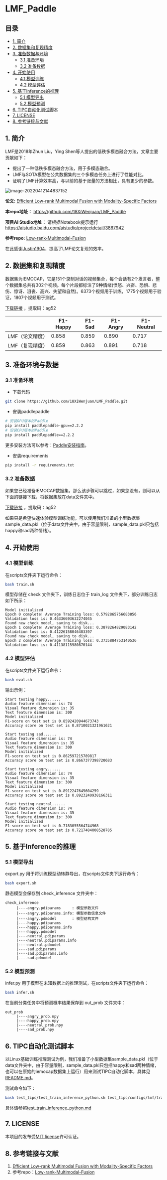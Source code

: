 # LMF_Paddle

## 目录


- [1. 简介](#1)
- [2. 数据集和复现精度](#2)
- [3. 准备数据与环境](#3)
    - [3.1 准备环境](#3.1)
    - [3.2 准备数据](#3.2)
- [4. 开始使用](#4)
    - [4.1 模型训练](#4.1)
    - [4.2 模型评估](#4.2)
- [5. 基于Inference的推理](#5)
    - [5.1 模型导出](#5.1)
    - [5.2 模型预测](#5.2)
- [6. TIPC自动化测试脚本](#6)
- [7. LICENSE](#7)
- [8. 参考链接与文献](#8)

<a id="1"></a>
## 1. 简介

LMF是2018年Zhun Liu，Ying Shen等人提出的低秩多模态融合方法，文章主要贡献如下：

- 提出了一种低秩多模态融合方法，用于多模态融合。
- LMF与SOTA模型在公共数据集的三个多模态任务上进行了性能对比。
- 证明了LMF计算效率高，与以前的基于张量的方法相比，具有更少的参数。

![image-20220412144837152](lmf.png)

**论文:** [Efficient Low-rank Multimodal Fusion with Modality-Specific Factors](https://arxiv.org/abs/1806.00064)

**本repo地址：** https://github.com/18XiWenjuan/LMF_Paddle

**项目AI Studio地址：** 请根据Notebook提示运行 https://aistudio.baidu.com/aistudio/projectdetail/3867942

**参考repo:** [Low-rank-Multimodal-Fusion](https://github.com/Justin1904/Low-rank-Multimodal-Fusion)


在此感谢[Justin1904](https://github.com/Justin1904)，提高了LMF论文复现的效率。

<a id="2"></a>
## 2. 数据集和复现精度

数据集为IEMOCAP，它是151个录制对话的视频集合，每个会话有2个发言者，整个数据集总共有302个视频。每个片段都标注了9种情绪(愤怒、兴奋、恐惧、悲伤、惊讶、沮丧、高兴、失望和自然)。6373个视频用于训练，1775个视频用于验证，1807个视频用于测试。

[下载链接](https://pan.baidu.com/s/1rg9Pgol9MG3EZyDlmHa6bA) ，提取码：ag52

|                 | F1-Happy | F1-Sad | F1-Angry | F1-Neutral |
| --------------- | -------- | ------ | -------- | ---------- |
| LMF（论文精度） | 0.858    | 0.859  | 0.890    | 0.717      |
| LMF（复现精度） | 0.859    | 0.863  | 0.891    | 0.718      |

<a id="3"></a>
## 3. 准备环境与数据
<a id="3.1"></a>
### 3.1 准备环境

* 下载代码

```bash
git clone https://github.com/18XiWenjuan/LMF_Paddle.git
```

* 安装paddlepaddle

```bash
# 安装GPU版本的Paddle
pip install paddlepaddle-gpu==2.2.2
# 安装CPU版本的Paddle
pip install paddlepaddle==2.2.2
```

更多安装方法可以参考：[Paddle安装指南](https://www.paddlepaddle.org.cn/)。

* 安装requirements

```bash
pip install -r requirements.txt
```
<a id="3.2"></a>

### 3.2 准备数据

如果您已经准备IEMOCAP数据集，那么该步骤可以跳过，如果您没有，则可以从下面的链接下载，将数据集放在data文件夹中。

[下载链接](https://pan.baidu.com/s/1rg9Pgol9MG3EZyDlmHa6bA) ，提取码：ag52

如果只是希望快速体验模型训练功能，可以使用我们准备的小型数据集sample_data.pkl（位于data文件夹中，由于容量限制，sample_data.pkl只包括happy和sad两种情绪）。

<a id="4"></a>

## 4. 开始使用
<a id="4.1"></a>

### 4.1 模型训练

在scripts文件夹下运行命令：

```bash
bash train.sh
```

模型存储在 check 文件夹下，训练日志位于 train_log 文件夹下，部分训练日志如下所示：

```
Model initialized
Epoch 0 complete! Average Training loss: 0.5792865756683856
Validation loss is: 0.46336693632274045
Found new check model, saving to disk...
Epoch 1 complete! Average Training loss: 0.3878264829083142
Validation loss is: 0.41226158046483397
Found new check model, saving to disk...
Epoch 2 complete! Average Training loss: 0.3735884753140536
Validation loss is: 0.41138115980870144
```
<a id="4.2"></a>

### 4.2 模型评估

在scripts文件夹下运行命令：

```bash
bash eval.sh
```

输出示例：

```
Start testing happy......
Audio feature dimension is: 74
Visual feature dimension is: 35
Text feature dimension is: 300
Model initialized
F1-score on test set is 0.8592420944673743
Accuracy score on test set is 0.8710021321961621

Start testing sad......
Audio feature dimension is: 74
Visual feature dimension is: 35
Text feature dimension is: 300
Model initialized
F1-score on test set is 0.862597215789817
Accuracy score on test set is 0.8667377398720683

Start testing angry......
Audio feature dimension is: 74
Visual feature dimension is: 35
Text feature dimension is: 300
Model initialized
F1-score on test set is 0.8912247645604259
Accuracy score on test set is 0.8923240938166311

Start testing neutral......
Audio feature dimension is: 74
Visual feature dimension is: 35
Text feature dimension is: 300
Model initialized
F1-score on test set is 0.7183055564744968
Accuracy score on test set is 0.7217484008528785
```

<a id="5"></a>

## 5. 基于Inference的推理
<a id="5.1"></a>

### 5.1 模型导出

export.py 用于将训练模型动转静导出，在scripts文件夹下运行命令：

```bash
bash export.sh
```

静态模型会保存到 check_inference 文件夹中：

```
check_inference
     |----angry.pdiparams     : 模型参数文件
     |----angry.pdiparams.info: 模型参数信息文件
     |----angry.pdmodel       : 模型结构文件
     |----happy.pdiparams
     |----happy.pdiparams.info
     |----happy.pdmodel
     |----neutral.pdiparams
     |----neutral.pdiparams.info
     |----neutral.pdmodel
     |----sad.pdiparams
     |----sad.pdiparams.info
     |----sad.pdmodel
```
<a id="5.2"></a>

### 5.2 模型预测

infer.py 用于模型在未知数据上的推理测试，在scripts文件夹下运行命令：

```bash
bash infer.sh
```

在当前分类任务中将预测概率结果保存到 out_prob 文件夹中：

```
out_prob
     |----angry_prob.npy
     |----happy_prob.npy
     |----neutral_prob.npy
     |----sad_prob.npy
```
<a id="6"></a>

## 6. TIPC自动化测试脚本

以Linux基础训练推理测试为例，我们准备了小型数据集sample_data.pkl（位于data文件夹中，由于容量限制，sample_data.pkl只包括happy和sad两种情绪，也可以在原始的iemocap数据集上运行）用来测试TIPC自动化脚本，具体见[README.md](/test_tipc/README.md)。

测试命令如下：

```bash
bash test_tipc/test_train_inference_python.sh test_tipc/configs/lmf/train_infer_python.txt lite_train_lite_infer
```

具体请参照[test_train_inference_python.md](./test_tipc/docs/test_train_inference_python.md)

<a id="7"></a>

## 7. LICENSE

本项目的发布受[MIT license](https://github.com/simonsLiang/PReNet_paddle/blob/main/LICENSE)许可认证。

<a id="8"></a>

## 8. 参考链接与文献

1. [Efficient Low-rank Multimodal Fusion with Modality-Specific Factors](https://arxiv.org/abs/1806.00064)
2. 参考repo：[Low-rank-Multimodal-Fusion](https://github.com/Justin1904/Low-rank-Multimodal-Fusion)